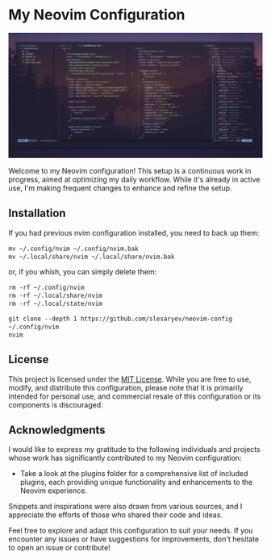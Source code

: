 # My Neovim Configuration

![Neovim Screenshot](https://github.com/slesaryev/neovim-config/raw/main/screenshots/screenshot.jpg)

Welcome to my Neovim configuration! This setup is a continuous work in progress, aimed at optimizing my daily workflow. While it's already in active use, I'm making frequent changes to enhance and refine the setup.

## Installation

If you had previous nvim configuration installed, you need to back up them:

```
mv ~/.config/nvim ~/.config/nvim.bak
mv ~/.local/share/nvim ~/.local/share/nvim.bak
```

or, if you whish, you can simply delete them:

```
rm -rf ~/.config/nvim
rm -rf ~/.local/share/nvim
rm -rf ~/.local/state/nvim
```

```
git clone --depth 1 https://github.com/slesaryev/neovim-config ~/.config/nvim
nvim
```

## License

This project is licensed under the [MIT License](LICENSE). While you are free to use, modify, and distribute this configuration, please note that it is primarily intended for personal use, and commercial resale of this configuration or its components is discouraged.

## Acknowledgments

I would like to express my gratitude to the following individuals and projects whose work has significantly contributed to my Neovim configuration:

- Take a look at the plugins folder for a comprehensive list of included plugins, each providing unique functionality and enhancements to the Neovim experience.

Snippets and inspirations were also drawn from various sources, and I appreciate the efforts of those who shared their code and ideas.

Feel free to explore and adapt this configuration to suit your needs. If you encounter any issues or have suggestions for improvements, don't hesitate to open an issue or contribute!
